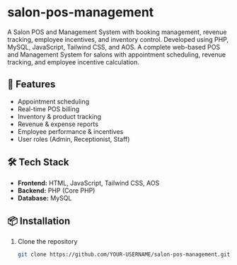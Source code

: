 # salon-pos-management
A Salon POS and Management System with booking management, revenue tracking, employee incentives, and inventory control. Developed using PHP, MySQL, JavaScript, Tailwind CSS, and AOS.
A complete web-based POS and Management System for salons with appointment scheduling, revenue tracking, and employee incentive calculation.

## 🚀 Features
- Appointment scheduling
- Real-time POS billing
- Inventory & product tracking
- Revenue & expense reports
- Employee performance & incentives
- User roles (Admin, Receptionist, Staff)

## 🛠 Tech Stack
- **Frontend:** HTML, JavaScript, Tailwind CSS, AOS
- **Backend:** PHP (Core PHP)
- **Database:** MySQL

## 📦 Installation
1. Clone the repository  
   ```bash
   git clone https://github.com/YOUR-USERNAME/salon-pos-management.git

